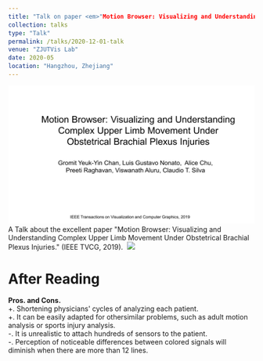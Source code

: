 ```yaml
---
title: "Talk on paper <em>"Motion Browser: Visualizing and Understanding Complex Upper Limb Movement Under Obstetrical Brachial Plexus Injuries."</em>"
collection: talks
type: "Talk"
permalink: /talks/2020-12-01-talk
venue: "ZJUTVis Lab"
date: 2020-05
location: "Hangzhou, Zhejiang"
---
```


<img src="/images/GroupMeetingReport202012.png" />
A Talk about the excellent paper "Motion Browser: Visualizing and Understanding Complex Upper Limb Movement Under Obstetrical Brachial Plexus Injuries." (IEEE TVCG, 2019).&nbsp;&nbsp;<a href="http://TongLi97.github.io/files/GroupMeetingReport202012.pptx"><img src="http://TongLi97.github.io/images/ppt.png" weight="25px" height="25px"/></a>

After Reading
======       
<strong>Pros. and Cons.</strong>                 
+. Shortening physicians' cycles of analyzing each patient.               
+. It can be easily adapted for othersimilar problems, such as adult motion analysis or sports injury analysis.              
-. It is unrealistic to attach hundreds of sensors to the patient.                
-. Perception of noticeable differences between colored signals will diminish when there are more than 12 lines.               


